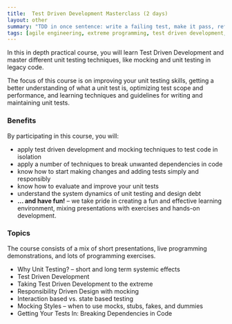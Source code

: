 ```yaml
---
title:  Test Driven Development Masterclass (2 days)
layout: other
summary: "TDD in once sentence: write a failing test, make it pass, refactor and repeat - easier said than done. Take a deep dive in growing your test driven development skills."
tags: [agile engineering, extreme programming, test driven development, refactoring, unit testing, scrum developer, ci/cd, continuous integration, continuous delivery]
---
```

In this in depth practical course, you will learn Test Driven Development and master different unit testing techniques, like mocking and unit testing in legacy code.

The focus of this course is on improving your unit testing skills, getting a better understanding of what a unit test is,
optimizing test scope and performance, and learning techniques and guidelines for writing and maintaining unit tests.

### Benefits

By participating in this course, you will:

* apply test driven development and mocking techniques to test code in isolation
* apply a number of techniques to break unwanted dependencies in code
* know how to start making changes and adding tests simply and responsibly
* know how to evaluate and improve your unit tests
* understand the system dynamics of unit testing and design debt
* **... and have fun!** – we take pride in creating a fun and effective learning environment, mixing presentations with exercises and hands-on development.

### Topics

The course consists of a mix of short presentations, live programming demonstrations, and lots of programming exercises.

* Why Unit Testing? – short and long term systemic effects
* Test Driven Development
* Taking Test Driven Development to the extreme
* Responsibility Driven Design with mocking
* Interaction based vs. state based testing
* Mocking Styles – when to use mocks, stubs, fakes, and dummies
* Getting Your Tests In: Breaking Dependencies in Code

